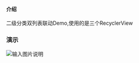 
#### 介绍
二级分类双列表联动Demo,使用的是三个RecyclerView
### 演示
![输入图片说明](https://foruda.gitee.com/images/1706663712985404158/f1a4121e_8814713.gif "演示demo.gif")

